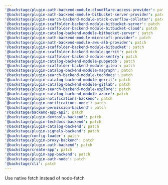 ```yaml
---
'@backstage/plugin-auth-backend-module-cloudflare-access-provider': patch
'@backstage/plugin-auth-backend-module-bitbucket-server-provider': patch
'@backstage/plugin-search-backend-module-stack-overflow-collator': patch
'@backstage/plugin-scaffolder-backend-module-bitbucket-server': patch
'@backstage/plugin-scaffolder-backend-module-bitbucket-cloud': patch
'@backstage/plugin-catalog-backend-module-bitbucket-server': patch
'@backstage/plugin-auth-backend-module-microsoft-provider': patch
'@backstage/plugin-auth-backend-module-aws-alb-provider': patch
'@backstage/plugin-scaffolder-backend-module-bitbucket': patch
'@backstage/plugin-scaffolder-backend-module-gerrit': patch
'@backstage/plugin-scaffolder-backend-module-sentry': patch
'@backstage/plugin-catalog-backend-module-puppetdb': patch
'@backstage/plugin-scaffolder-backend-module-gitea': patch
'@backstage/plugin-catalog-backend-module-msgraph': patch
'@backstage/plugin-search-backend-module-techdocs': patch
'@backstage/plugin-catalog-backend-module-gerrit': patch
'@backstage/plugin-catalog-backend-module-gitlab': patch
'@backstage/plugin-search-backend-module-explore': patch
'@backstage/plugin-catalog-backend-module-azure': patch
'@backstage/plugin-notifications-backend': patch
'@backstage/plugin-notifications-node': patch
'@backstage/plugin-permission-backend': patch
'@backstage/backend-app-api': patch
'@backstage/plugin-devtools-backend': patch
'@backstage/plugin-techdocs-backend': patch
'@backstage/plugin-catalog-backend': patch
'@backstage/plugin-signals-backend': patch
'@backstage/config-loader': patch
'@backstage/plugin-proxy-backend': patch
'@backstage/plugin-auth-backend': patch
'@backstage/create-app': patch
'@backstage/plugin-app-backend': patch
'@backstage/plugin-auth-node': patch
'@backstage/cli': patch
---
```


Use native fetch instead of node-fetch
